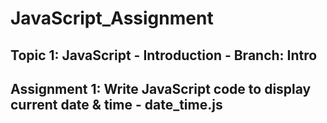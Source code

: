 # JavaScript_Assignment

## Topic 1: JavaScript - Introduction  - Branch: Intro

  Assignment 1: Write JavaScript code to display current date & time - date_time.js
  ------
